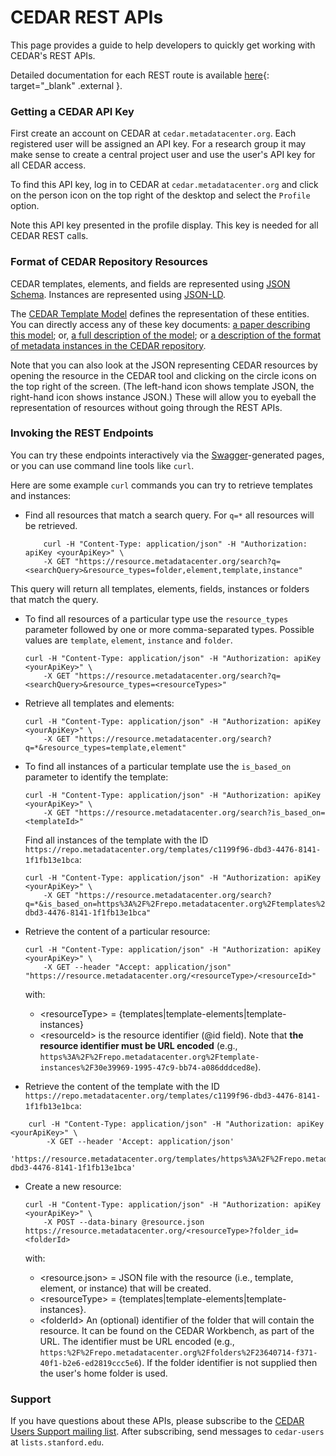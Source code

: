 # CEDAR REST APIs

This page provides a guide to help developers to quickly get working with CEDAR's REST APIs. 

Detailed documentation for each REST route is available [here](https://resource.metadatacenter.org/api){: target="_blank" .external }.

### Getting a CEDAR API Key

First create an account on CEDAR at `cedar.metadatacenter.org`. Each registered user will be assigned an API key. For a research group it may make sense to create a central project user and use the user's API key for all CEDAR access.

To find this API key, log in to CEDAR at `cedar.metadatacenter.org` and click on the person icon on the top right of the desktop and select the ```Profile``` option.

Note this API key presented in the profile display. This key is needed for all CEDAR REST calls.

### Format of CEDAR Repository Resources

CEDAR templates, elements, and fields are represented using [JSON Schema](http://json-schema.org/).
Instances are represented using [JSON-LD](http://json-ld.org/).

The [CEDAR Template Model](https://metadatacenter.org/tools-training/outreach/cedar-template-model) defines the representation of these entities. You can directly access any of these key documents: [a paper describing this model](https://metadatacenter.org/open-repository-model-acquiring-knowledge-about-scientific-experiments); or, [a full description of the model](https://metadatacenter.org/tools-training/outreach/cedar-template-model); or [a description of the format of metadata instances in the CEDAR repository](https://github.com/metadatacenter/cedar-docs/wiki/CEDAR-Template,-Element,-and-Field-Instances).

Note that you can also look at the JSON representing CEDAR resources by opening the resource in the CEDAR tool and clicking on the circle icons on the top right of the screen. (The left-hand icon shows template JSON, the right-hand icon shows instance JSON.) These will allow you to eyeball the representation of resources without going through the REST APIs.

### Invoking the REST Endpoints

You can try these endpoints interactively via the [Swagger](https://swagger.io/)-generated pages, or you can use command line tools like ```curl```.

Here are some example ```curl``` commands you can try to retrieve templates and instances:

- Find all resources that match a search query. For `q=*` all resources will be retrieved.

  ```
      curl -H "Content-Type: application/json" -H "Authorization: apiKey <yourApiKey>" \
      -X GET "https://resource.metadatacenter.org/search?q=<searchQuery>&resource_types=folder,element,template,instance"
  ```

This query will return all templates, elements, fields, instances or folders that match the query.

- To find all resources of a particular type use the `resource_types` parameter followed by one or more comma-separated types. Possible values are `template`, `element`, `instance` and `folder`.

  ```
  curl -H "Content-Type: application/json" -H "Authorization: apiKey <yourApiKey>" \
      -X GET "https://resource.metadatacenter.org/search?q=<searchQuery>&resource_types=<resourceTypes>"
  ```

- Retrieve all templates and elements:

  ```
  curl -H "Content-Type: application/json" -H "Authorization: apiKey <yourApiKey>" \
      -X GET "https://resource.metadatacenter.org/search?q=*&resource_types=template,element"
  ```

- To find all instances of a particular template use the `is_based_on` parameter to identify the template:

  ```
  curl -H "Content-Type: application/json" -H "Authorization: apiKey <yourApiKey>" \
      -X GET "https://resource.metadatacenter.org/search?is_based_on=<templateId>"
  ```

  Find all instances of the template with the ID `https://repo.metadatacenter.org/templates/c1199f96-dbd3-4476-8141-1f1fb13e1bca`:

  ```
  curl -H "Content-Type: application/json" -H "Authorization: apiKey <yourApiKey>" \
      -X GET "https://resource.metadatacenter.org/search?q=*&is_based_on=https%3A%2F%2Frepo.metadatacenter.org%2Ftemplates%2Fc1199f96-dbd3-4476-8141-1f1fb13e1bca"
  ```

- Retrieve the content of a particular resource:

  ```
  curl -H "Content-Type: application/json" -H "Authorization: apiKey <yourApiKey>" \
      -X GET --header "Accept: application/json" "https://resource.metadatacenter.org/<resourceType>/<resourceId>"
  ```

  with:

    - \<resourceType> = {templates|template-elements|template-instances}
    - \<resourceId> is the resource identifier (@id field). Note that **the resource identifier must be URL encoded** (e.g., ```https%3A%2F%2Frepo.metadatacenter.org%2Ftemplate-instances%2F30e39969-1995-47c9-bb74-a086dddced8e```).

- Retrieve the content of the template with the ID `https://repo.metadatacenter.org/templates/c1199f96-dbd3-4476-8141-1f1fb13e1bca`:

```
	curl -H "Content-Type: application/json" -H "Authorization: apiKey <yourApiKey>" \
        -X GET --header 'Accept: application/json' 
        'https://resource.metadatacenter.org/templates/https%3A%2F%2Frepo.metadatacenter.org%2Ftemplates%2Fc1199f96-dbd3-4476-8141-1f1fb13e1bca'
```

- Create a new resource:

  ```
  curl -H "Content-Type: application/json" -H "Authorization: apiKey <yourApiKey>" \
      -X POST --data-binary @resource.json https://resource.metadatacenter.org/<resourceType>?folder_id=<folderId>
  ```

  with:
    - \<resource.json> = JSON file with the resource (i.e., template, element, or instance) that will be created.
    - \<resourceType> = {templates|template-elements|template-instances}.
    - \<folderId> An (optional) identifier of the folder that will contain the resource. It can be found on the CEDAR Workbench, as part of the URL. The identifier must be URL encoded (e.g., ```https:%2F%2Frepo.metadatacenter.org%2Ffolders%2F23640714-f371-40f1-b2e6-ed2819ccc5e6```). If the folder identifier is not supplied then the user's home folder is used.

### Support

If you have questions about these APIs, please subscribe to the [CEDAR Users Support
mailing list](https://mailman.stanford.edu/mailman/listinfo/cedar-users).
After subscribing, send messages to `cedar-users` at `lists.stanford.edu`.

